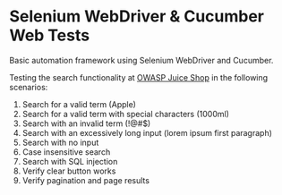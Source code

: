 # Selenium WebDriver & Cucumber Web Tests

Basic automation framework using Selenium WebDriver and Cucumber.

Testing the search functionality at [OWASP Juice Shop](https://juice-shop.herokuapp.com/) in the following scenarios:

1. Search for a valid term (Apple)
2. Search for a valid term with special characters (1000ml)
3. Search with an invalid term (!@#$)
4. Search with an excessively long input (lorem ipsum first paragraph)
5. Search with no input
6. Case insensitive search
7. Search with SQL injection
8. Verify clear button works
9. Verify pagination and page results

